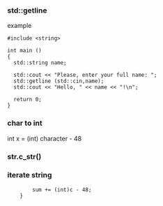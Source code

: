 ### std::getline

example

```#include <iostream>
#include <string>

int main ()
{
  std::string name;

  std::cout << "Please, enter your full name: ";
  std::getline (std::cin,name);
  std::cout << "Hello, " << name << "!\n";

  return 0;
}
```

### char to int

int x = (int) character - 48

### str.c_str()

### iterate string

```for(char& c : input) {
        sum += (int)c - 48;
    }
```
